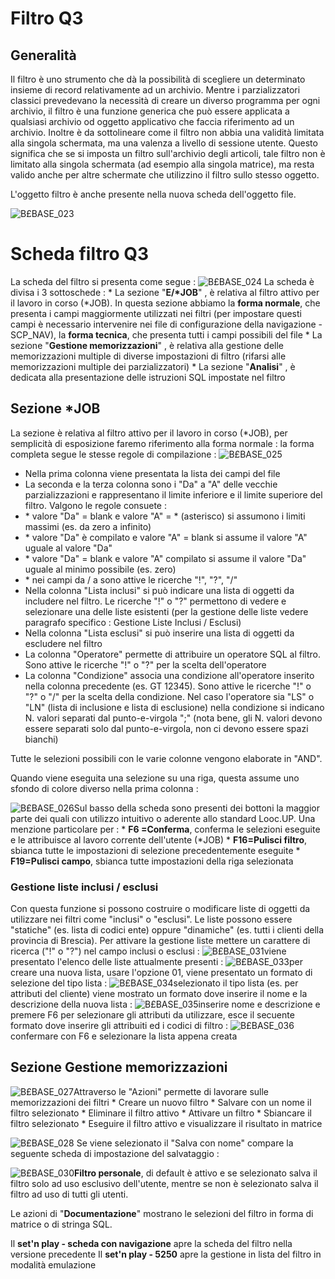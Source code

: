 # Filtro Q3
## Generalità
Il filtro è uno strumento che dà la possibilità di scegliere un determinato insieme di record relativamente ad un archivio. Mentre i parzializzatori classici prevedevano la necessità di creare un diverso programma per ogni archivio, il filtro è una funzione generica che può essere applicata a qualsiasi archivio od oggetto applicativo che faccia riferimento ad un archivio. Inoltre è da sottolineare come il filtro non abbia una validità limitata alla singola schermata, ma una valenza a livello di sessione utente. Questo significa che se si imposta un filtro sull'archivio degli articoli, tale filtro non è limitato alla singola schermata (ad esempio alla singola matrice), ma resta valido anche per altre schermate che utilizzino il filtro sullo stesso oggetto.

L'oggetto filtro è anche presente nella nuova scheda dell'oggetto file.

![B£BASE_023](https://doc.smeup.com/immagini/MBDOC_SCH-Q3/BXBASE_023.png)
# Scheda filtro Q3
La scheda del filtro si presenta come segue : 
![B£BASE_024](https://doc.smeup.com/immagini/MBDOC_SCH-Q3/BXBASE_024.png)
La scheda è divisa i 3 sottoschede : 
 \* La sezione "**E/\*JOB**" , è relativa al filtro attivo per il lavoro in corso (\*JOB). In questa sezione abbiamo la __forma normale__, che presenta i campi maggiormente utilizzati nei filtri (per impostare questi campi è necessario intervenire nei file di configurazione della navigazione - SCP_NAV), la __forma tecnica__, che presenta tutti i campi possibili del file
 \* La sezione "**Gestione memorizzazioni**" , è relativa alla gestione delle memorizzazioni multiple di diverse impostazioni di filtro (rifarsi alle memorizzazioni multiple dei parzializzatori)
 \* La sezione "**Analisi**" , è dedicata alla presentazione delle istruzioni SQL impostate nel filtro

## Sezione \*JOB
La sezione è relativa al filtro attivo per il lavoro in corso (\*JOB), per semplicità di esposizione faremo riferimento alla forma normale :  la forma completa segue le stesse regole di compilazione : 
![B£BASE_025](https://doc.smeup.com/immagini/MBDOC_SCH-Q3/BXBASE_025.png)
-  Nella prima colonna viene presentata la lista dei campi del file
-  La seconda e la terza colonna sono i "Da" a "A" delle vecchie parzializzazioni e rappresentano il limite inferiore e il limite superiore del filtro. Valgono le regole consuete : 
- \* valore "Da" = blank e valore "A" = \* (asterisco) si assumono i limiti massimi (es. da zero a infinito)
- \* valore "Da" è compilato e valore "A" = blank si assume il valore "A" uguale al valore "Da"
- \* valore "Da" = blank e valore "A" compilato si assume il valore "Da" uguale al minimo possibile (es. zero)
- \* nei campi da / a sono attive le ricerche "!", "?", "/"
-  Nella colonna "Lista inclusi" si può indicare una lista di oggetti da includere nel filtro. Le ricerche "!" o "?" permettono di vedere e selezionare una delle liste esistenti (per la gestione delle liste vedere paragrafo specifico :  Gestione Liste Inclusi / Esclusi)
-  Nella colonna "Lista esclusi" si può inserire una lista di oggetti da escludere nel filtro
-  La colonna "Operatore" permette di attribuire un operatore SQL al filtro. Sono attive le ricerche "!" o "?" per la scelta dell'operatore
-  La colonna "Condizione" associa una condizione all'operatore inserito nella colonna precedente (es. GT  12345). Sono attive le ricerche "!" o "?" o "/" per la scelta della condizione. Nel caso l'operatore sia "LS" o "LN" (lista di inclusione e lista di esclusione) nella condizione si indicano N. valori separati dal punto-e-virgola  ";" (nota bene, gli N. valori devono essere separati solo dal punto-e-virgola,  non ci devono essere spazi bianchi)

Tutte le selezioni possibili con le varie colonne vengono elaborate in "AND".

Quando viene eseguita una selezione su una riga, questa assume uno sfondo di colore diverso nella prima colonna : 

![B£BASE_026](https://doc.smeup.com/immagini/MBDOC_SCH-Q3/BXBASE_026.png)Sul basso della scheda sono presenti dei bottoni la maggior parte dei quali con utilizzo intuitivo o aderente allo standard Looc.UP. Una menzione particolare per : 
 \* **F6 =Conferma**, conferma le selezioni eseguite e le attribuisce al lavoro corrente dell'utente (\*JOB)
 \* **F16=Pulisci filtro**, sbianca tutte le impostazioni di selezione precedentemente eseguite
 \* **F19=Pulisci campo**, sbianca tutte impostazioni della riga selezionata

### Gestione liste inclusi / esclusi
Con questa funzione si possono costruire o modificare liste di oggetti da utilizzare nei filtri come "inclusi" o "esclusi". Le liste possono essere "statiche" (es. lista di codici ente) oppure "dinamiche" (es. tutti i clienti della provincia di Brescia).
Per attivare la gestione liste mettere un carattere di ricerca ("!" o "?") nel campo inclusi o esclusi : 
![B£BASE_031](https://doc.smeup.com/immagini/MBDOC_SCH-Q3/BXBASE_031.png)viene presentato l'elenco delle liste attualmente presenti : 
![B£BASE_033](https://doc.smeup.com/immagini/MBDOC_SCH-Q3/BXBASE_033.png)per creare una nuova lista, usare l'opzione 01, viene presentato un formato di selezione del tipo lista : 
![B£BASE_034](https://doc.smeup.com/immagini/MBDOC_SCH-Q3/BXBASE_034.png)selezionato il tipo lista (es. per attributi del cliente) viene mostrato un formato dove inserire il nome e la descrizione della nuova lista : 
![B£BASE_035](https://doc.smeup.com/immagini/MBDOC_SCH-Q3/BXBASE_035.png)inserire nome e descrizione e premere F6 per selezionare gli attributi da utilizzare, esce il secuente formato dove inserire gli attribuiti ed i codici di filtro : 
![B£BASE_036](https://doc.smeup.com/immagini/MBDOC_SCH-Q3/BXBASE_036.png)confermare con F6 e selezionare la lista appena creata

## Sezione Gestione memorizzazioni
![B£BASE_027](https://doc.smeup.com/immagini/MBDOC_SCH-Q3/BXBASE_027.png)Attraverso le "Azioni" permette di lavorare sulle memorizzazioni dei filtri
 \* Creare un nuovo filtro
 \* Salvare con un nome il filtro selezionato
 \* Eliminare il filtro attivo
 \* Attivare un filtro
 \* Sbiancare il filtro selezionato
 \* Eseguire il filtro attivo e visualizzare il risultato in matrice

![B£BASE_028](https://doc.smeup.com/immagini/MBDOC_SCH-Q3/BXBASE_028.png)
Se viene selezionato il "Salva con nome" compare la seguente scheda di impostazione del salvataggio : 

![B£BASE_030](https://doc.smeup.com/immagini/MBDOC_SCH-Q3/BXBASE_030.png)**Filtro personale**, di default è attivo e se selezionato salva il filtro solo ad uso esclusivo dell'utente, mentre se non è selezionato salva il filtro ad uso di tutti gli utenti.

Le azioni di "**Documentazione**" mostrano le selezioni del filtro in forma di matrice o di stringa SQL.

Il **set'n play - scheda con navigazione** apre la scheda del filtro nella versione precedente
Il **set'n play - 5250** apre la gestione in lista del filtro in modalità emulazione
